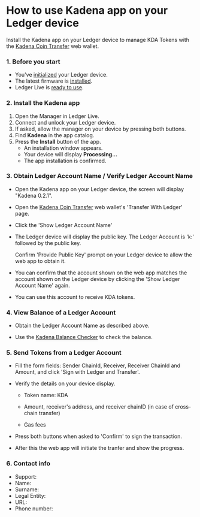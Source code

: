 # How to use Kadena app on your Ledger device

Install the Kadena app on your Ledger device to manage KDA Tokens with the [Kadena Coin Transfer](https://transfer.chainweb.com/) web wallet.

### 1. Before you start

- You've [initialized](https://support.ledgerwallet.com/hc/en-us/articles/360000613793) your Ledger device.
- The latest firmware is [installed](https://support.ledgerwallet.com/hc/en-us/articles/360002731113).
- Ledger Live is [ready to use](https://support.ledgerwallet.com/hc/en-us/articles/360006395233).

### 2. Install the Kadena app

1. Open the Manager in Ledger Live.
2. Connect and unlock your Ledger device.
3. If asked, allow the manager on your device by pressing both buttons.
4. Find **Kadena** in the app catalog.
5. Press the **Install** button of the app.
   - An installation window appears.
   - Your device will display **Processing…**
   - The app installation is confirmed.


### **3. Obtain Ledger Account Name / Verify Ledger Account Name**

- Open the Kadena app on your Ledger device, the screen will display "Kadena 0.2.1".

- Open the [Kadena Coin Transfer](https://transfer.chainweb.com/transfer-ledger-create.html) web wallet's 'Transfer With Ledger' page.

- Click the 'Show Ledger Account Name'

- The Ledger device will display the public key.
  The Ledger Account is 'k:' followed by the public key.

  Confirm 'Provide Public Key' prompt on your Ledger device to allow the web app to obtain it.

- You can confirm that the account shown on the web app matches the
  account shown on the Ledger device by clicking the 'Show Ledger Account Name'
  again.

- You can use this account to receive KDA tokens.

### **4. View Balance of a Ledger Account**

- Obtain the Ledger Account Name as described above.

- Use the [Kadena Balance Checker](https://balance.chainweb.com/) to check the balance.

### **5. Send Tokens from a Ledger Account**

- Fill the form fields: Sender ChainId, Receiver, Receiver ChainId and Amount, and click 'Sign with Ledger and Transfer'.

- Verify the details on your device display.

  - Token name: KDA

  - Amount, receiver's address, and receiver chainID (in case of cross-chain transfer)
  
  - Gas fees

- Press both buttons when asked to 'Confirm' to sign the transaction.

- After this the web app will initiate the tranfer and show the progress.

### **6. Contact info**

- Support:
- Name:
- Surname:
- Legal Entity: 
- URL: 
- Phone number: 
